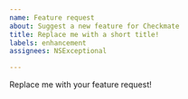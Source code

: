 ```yaml
---
name: Feature request
about: Suggest a new feature for Checkmate
title: Replace me with a short title!
labels: enhancement
assignees: NSExceptional

---
```


Replace me with your feature request!
